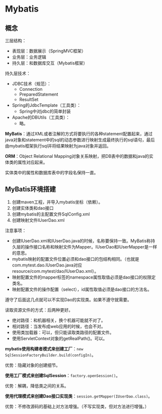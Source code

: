# Mybatis

## 概念

三层结构：

- 表现层：数据展示（SpringMVC框架）
- 业务层：业务逻辑
- 持久层：和数据库交互（Mybatis框架）

持久层技术：

- JDBC技术（规范）：
  - Connection
  - PreparedStatement
  - ResultSet
- Spring的JdbcTemplate（工具类）：
  - Spring中对jdbc的简单封装
- Apache的DBUtils（工具类）：
  - 略。

**MyBatis**：通过XML或者注解的方式将要执行的各种statement配置起来，通过java对象和statement中的sql的动态参数进行映射生成最终执行的sql语句，最后由mybatis框架执行sql并将结果映射为java对象并返回。

**ORM**：Object Relational Mapping对象关系映射，把DB表中的数据和java的实体类的属性对应起来。

实体类中的属性和数据库表中的字段名保持一直。

## MyBatis环境搭建

1. 创建maven工程，并导入mybatis坐标（依赖）。
2. 创建实体类和dao接口
3. 创建mybatis的主配置文件SqlConfig.xml
4. 创建映射文件IUserDao.xml

注意事项：

- 创建IUserDao.xml和IUserDao.java的时候，名称要保持一致。MyBatis称持久层的操作接口名称和映射文件为Mapper。IUserDao和IUserMapper是一样的意思。
- mybatis映射的配置文件位置必须和dao接口的包结构相同。（也就是com.mytest.dao.IUserDao.java对应resource/com.mytest/dao/IUserDao.xml）。
- 映射配置文件的mapper标签的namespace属性取值必须是dao接口的权限定类名。
- 映射配置文件的操作配置（select），id属性取值必须是dao接口的方法名。

遵守了后面这几点就可以不实现Dao的实现类。如果不遵守就需要。

读取资源文件的方式：后两种更好。

- 绝对路径：和机器相关，换个机器可能就不对了。
- 相对路径：当发布成web应用的时候，也会不对。
- 使用类加载器：可以，但只能读取类路径的配置文件。
- 使用ServletContext对象的getRealPath()。可以。

**mybatis使用构建者模式来创建工厂**：`new SqlSessionFactoryBuilder.build(configIn)`。

优势：隐藏对象的创建细节。

**使用工厂模式来创建SqlSession**：`factory.openSession()`。	

优势：解耦，降低类之间的关系。

**使用代理模式来创建Dao接口实现类**：`session.getMapper(IUserDao.class)`。

优势：不修改源码的基础上对方法增强。（不写实现类，但对方法进行增强。）

